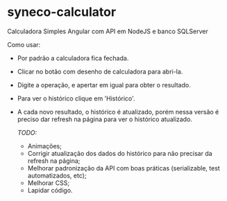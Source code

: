# syneco-calculator
Calculadora Simples Angular com API em NodeJS e banco SQLServer

Como usar:

- Por padrão a calculadora fica fechada.
- Clicar no botão com desenho de calculadora para abri-la.
- Digite a operação, e apertar em igual para obter o resultado.
- Para ver o histórico clique em 'Histórico'.
- A cada novo resultado, o histórico é atualizado, porém nessa versão é preciso dar refresh na página para ver o histórico atualizado.


  *TODO:* 
  
    - Animações;  
    - Corrigir atualização dos dados do histórico para não precisar da refresh na página;
    - Melhorar padronização da API com boas práticas  (serializable, test automatizados, etc);
    - Melhorar CSS;
    - Lapidar código.
